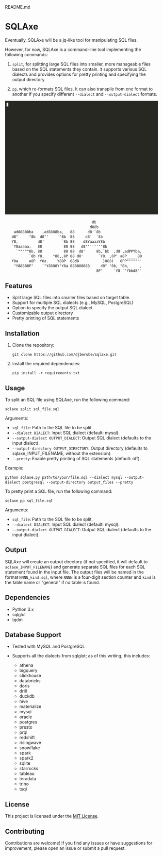 README.md

# SQLAxe

Eventually, SQLAxe will be a jq-like tool for manipulating SQL files. 

However, for now, SQLAxe is a command-line tool implementing the following commands:

1. `split`, for splitting large SQL files into smaller, more manageable files based on the SQL statements they contain. It supports various SQL dialects and provides options for pretty printing and specifying the output directory.

2. `pp`, which re-formats SQL files. It can also transpile from one format to another if you specify different `--dialect` and `--output-dialect` formats.

![SQLAxe Demo](demo.gif)

```
                                        db                         
                                       d88b                        
    ad88888ba    ,ad8888ba,   88      d8'`8b                       
   d8"     "8b  d8"'    `"8b  88     d8'  `8b                      
   Y8,         d8'        `8b 88    d8YaaaaY8b                     
   `Y8aaaaa,   88          88 88   d8''''''''8b                    
     `"""""8b, 88          88 88  d8'     8b,`bb  ,d8 ,adPPYba,    
           `8b Y8,    "88,,8P 88 d8'       `Y8, ,8P' a8P_____88    
   Y8a     a8P  Y8a.    Y88P  88d8           )888(   8PP""""""'    
    "Y88888P"    `"Y8888Y"Y8a 888888888     d8" "8b, "8b,     ,     
                                          8P'     `Y8 `"Ybbd8"'    
```
                                                                               

## Features

- Split large SQL files into smaller files based on target table.
- Support for multiple SQL dialects (e.g., MySQL, PostgreSQL)
- Option to specify the output SQL dialect
- Customizable output directory
- Pretty printing of SQL statements


## Installation

1. Clone the repository:
   ```
   git clone https://github.com/djberube/sqlaxe.git
   ```

2. Install the required dependencies:
   ```
   pip install -r requirements.txt
   ```

## Usage

To split an SQL file using SQLAxe, run the following command:

```
sqlaxe split sql_file.sql
```

Arguments:
- `sql_file`: Path to the SQL file to be split.
- `--dialect DIALECT`: Input SQL dialect (default: mysql).
- `--output-dialect OUTPUT_DIALECT`: Output SQL dialect (defaults to the input dialect).
- `--output-directory OUTPUT_DIRECTORY`: Output directory (defaults to sqlaxe_INPUT_FILENAME, without the extension).
- `--pretty`: Enable pretty printing of SQL statements (default: off).

Example:
```
python sqlaxe.py path/to/your/file.sql --dialect mysql --output-dialect postgresql --output-directory output_files --pretty
```


To pretty print a SQL file, run the following command:

```
sqlaxe pp sql_file.sql 
```

Arguments:
- `sql_file`: Path to the SQL file to be split.
- `--dialect DIALECT`: Input SQL dialect (default: mysql).
- `--output-dialect OUTPUT_DIALECT`: Output SQL dialect (defaults to the input dialect).

## Output

SQLAxe will create an output directory (if not specified, it will default to `sqlaxe_INPUT_FILENAME`) and generate separate SQL files for each SQL statement found in the input file. The output files will be named in the format `NNNN_kind.sql`, where `NNNN` is a four-digit section counter and `kind` is the table name or "general" if no table is found.

## Dependencies

- Python 3.x
- sqlglot
- tqdm

## Database Support

- Tested with MySQL and PostgreSQL
- Supports all the dialects from sqlglot; as of this writing, this includes:

    - athena
    - bigquery
    - clickhouse
    - databricks
    - doris
    - drill
    - duckdb
    - hive
    - materialize
    - mysql
    - oracle
    - postgres
    - presto
    - prql
    - redshift
    - risingwave
    - snowflake
    - spark
    - spark2
    - sqlite
    - starrocks
    - tableau
    - teradata
    - trino
    - tsql

## License

This project is licensed under the [MIT License](LICENSE).

## Contributing

Contributions are welcome! If you find any issues or have suggestions for improvement, please open an issue or submit a pull request.
